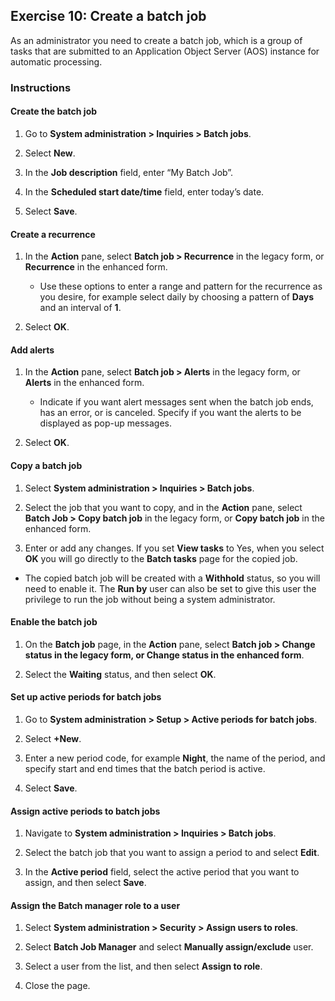 ## Exercise 10: Create a batch job

As an administrator you need to create a batch job, which is a group of tasks
that are submitted to an Application Object Server (AOS) instance for automatic
processing.

### Instructions

#### Create the batch job

1.  Go to **System administration \> Inquiries \> Batch jobs**.

2.  Select **New**.

3.  In the **Job description** field, enter “My Batch Job”.

4.  In the **Scheduled start date/time** field, enter today’s date.

5.  Select **Save**.

#### Create a recurrence

1.  In the **Action** pane, select **Batch job \> Recurrence** in the legacy
    form, or **Recurrence** in the enhanced form.

    -   Use these options to enter a range and pattern for the recurrence as you
        desire, for example select daily by choosing a pattern of **Days** and
        an interval of **1**.

2.  Select **OK**.

#### Add alerts

1.  In the **Action** pane, select **Batch job \> Alerts** in the legacy form,
    or **Alerts** in the enhanced form.

    -   Indicate if you want alert messages sent when the batch job ends, has an
        error, or is canceled. Specify if you want the alerts to be displayed as
        pop-up messages.

2.  Select **OK**.

#### Copy a batch job

1.  Select **System administration \> Inquiries \> Batch jobs**.

2.  Select the job that you want to copy, and in the **Action** pane, select
    **Batch Job \> Copy batch job** in the legacy form, or **Copy batch job** in
    the enhanced form.

3.  Enter or add any changes. If you set **View tasks** to Yes, when you select
    **OK** you will go directly to the **Batch tasks** page for the copied job.

-   The copied batch job will be created with a **Withhold** status, so you will
    need to enable it. The **Run by** user can also be set to give this user the
    privilege to run the job without being a system administrator.

#### Enable the batch job

1.  On the **Batch job** page, in the **Action** pane, select **Batch job \>
    Change status in the legacy form, or Change status in the enhanced form**.

2.  Select the **Waiting** status, and then select **OK**.

#### Set up active periods for batch jobs

1.  Go to **System administration \> Setup \> Active periods for batch jobs**.

2.  Select **+New**.

3.  Enter a new period code, for example **Night**, the name of the period, and
    specify start and end times that the batch period is active.

4.  Select **Save**.

#### Assign active periods to batch jobs

1.  Navigate to **System administration \> Inquiries \> Batch jobs**.

2.  Select the batch job that you want to assign a period to and select
    **Edit**.

3.  In the **Active period** field, select the active period that you want to
    assign, and then select **Save**.

#### Assign the Batch manager role to a user

1.  Select **System administration \> Security \> Assign users to roles**.

2.  Select **Batch Job Manager** and select **Manually assign/exclude** user.

3.  Select a user from the list, and then select **Assign to role**.

4.  Close the page.
